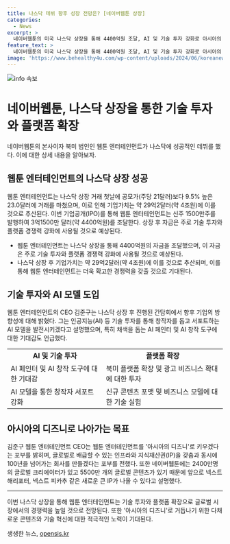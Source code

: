 ```yaml
---
title: 나스닥 데뷔 향후 성장 전망은? [네이버웹툰 상장]
categories:
  - News
excerpt: >
  네이버웹툰의 미국 나스닥 상장을 통해 4400억원 조달, AI 및 기술 투자 강화로 아시아의 디즈니를 목표로 명확한 방침 발표. CEO는 기술 혁신과 플랫폼 확장에 집중할 것이라 강조하며, AI를 활용한 창작 도구에 대한 관심도 높아지고 있다. 김 CEO는 아시아의 디즈니로 회사를 키우는 포부를 재확인하며 글로벌 IP를 만들기 위한 노력을 강조했다. 나아가 네이버웹툰의 글로벌 크리에이터와 콘텐츠에 대한 기대도 높아지고 있다.
feature_text: >
  네이버웹툰의 미국 나스닥 상장을 통해 4400억원 조달, AI 및 기술 투자 강화로 아시아의 디즈니를 목표로 명확한 방침 발표. CEO는 기술 혁신과 플랫폼 확장에 집중할 것이라 강조하며, AI를 활용한 창작 도구에 대한 관심도 높아지고 있다. 김 CEO는 아시아의 디즈니로 회사를 키우는 포부를 재확인하며 글로벌 IP를 만들기 위한 노력을 강조했다. 나아가 네이버웹툰의 글로벌 크리에이터와 콘텐츠에 대한 기대도 높아지고 있다.
image: 'https://www.behealthy4u.com/wp-content/uploads/2024/06/koreanews.jpg'
---
```


<p><img src="https://www.behealthy4u.com/wp-content/uploads/2024/06/koreanews.jpg" alt="info 속보" /></p>

<h1>네이버웹툰, 나스닥 상장을 통한 기술 투자와 플랫폼 확장</h1>

<p data-ke-size="size16">네이버웹툰의 본사이자 북미 법인인 웹툰 엔터테인먼트가 나스닥에 성공적인 데뷔를 했다. 이에 대한 상세 내용을 알아보자.</p>

<h2 data-ke-size="size26">웹툰 엔터테인먼트의 나스닥 상장 성공</h2>

<p data-ke-size="size16">웹툰 엔터테인먼트는 나스닥 상장 거래 첫날에 공모가(주당 21달러)보다 9.5% 높은 23.0달러에 거래를 마쳤으며, 이로 인해 기업가치는 약 29억2달러(약 4조원)에 이를 것으로 추산된다. 이번 기업공개(IPO)를 통해 웹툰 엔터테인먼트는 신주 1500만주를 발행하여 3억1500만 달러(약 4400억원)를 조달한다. 상장 후 자금은 주로 기술 투자와 플랫폼 경쟁력 강화에 사용될 것으로 예상된다.</p>

<ul>
  <li>웹툰 엔터테인먼트는 나스닥 상장을 통해 4400억원의 자금을 조달했으며, 이 자금은 주로 기술 투자와 플랫폼 경쟁력 강화에 사용될 것으로 예상된다.</li>
  <li>나스닥 상장 후 기업가치는 약 29억2달러(약 4조원)에 이를 것으로 추산되며, 이를 통해 웹툰 엔터테인먼트는 더욱 확고한 경쟁력을 갖출 것으로 기대된다.</li>
</ul>

<h2 data-ke-size="size26">기술 투자와 AI 모델 도입</h2>

<p data-ke-size="size16">웹툰 엔터테인먼트의 CEO 김준구는 나스닥 상장 후 진행된 간담회에서 향후 기업의 방향성에 대해 밝혔다. 그는 인공지능(AI) 등 기술 투자를 통해 창작자를 돕고 서포트하는 AI 모델을 발전시키겠다고 설명했으며, 특히 채색을 돕는 AI 페인터 및 AI 창작 도구에 대한 기대감도 언급했다.</p>

<table>
  <tr>
    <td style="text-align: center; height: 17px;"><b>AI 및 기술 투자</b></td>
    <td style="text-align: center; height: 17px;"><b>플랫폼 확장</b></td>
  </tr>
  <tr>
    <td>AI 페인터 및 AI 창작 도구에 대한 기대감</td>
    <td>북미 플랫폼 확장 및 광고 비즈니스 확대에 대한 투자</td>
  </tr>
  <tr>
    <td>AI 모델을 통한 창작자 서포트 강화</td>
    <td>신규 콘텐츠 포맷 및 비즈니스 모델에 대한 기술 실험</td>
  </tr>
</table>

<h2 data-ke-size="size26">아시아의 디즈니로 나아가는 목표</h2>

<p data-ke-size="size16">김준구 웹툰 엔터테인먼트 CEO는 웹툰 엔터테인먼트를 '아시아의 디즈니'로 키우겠다는 포부를 밝히며, 글로벌로 배급할 수 있는 인프라와 지식재산권(IP)을 갖춤과 동시에 100년을 넘어가는 회사를 만들겠다는 포부를 전했다. 또한 네이버웹툰에는 2400만명의 글로벌 크리에이터가 있고 5500만 개의 글로벌 콘텐츠가 있기 때문에 앞으로 넥스트 해리포터, 넥스트 피카추 같은 새로운 큰 IP가 나올 수 있다고 설명했다.</p>

<hr>

<p>이번 나스닥 상장을 통해 웹툰 엔터테인먼트는 기술 투자와 플랫폼 확장으로 글로벌 시장에서의 경쟁력을 높일 것으로 전망된다. 또한 '아시아의 디즈니'로 거듭나기 위한 다채로운 콘텐츠와 기술 혁신에 대한 적극적인 노력이 기대된다.</p>
생생한 뉴스, <a href="https://opensis.kr" rel="dofollow">opensis.kr</a>


